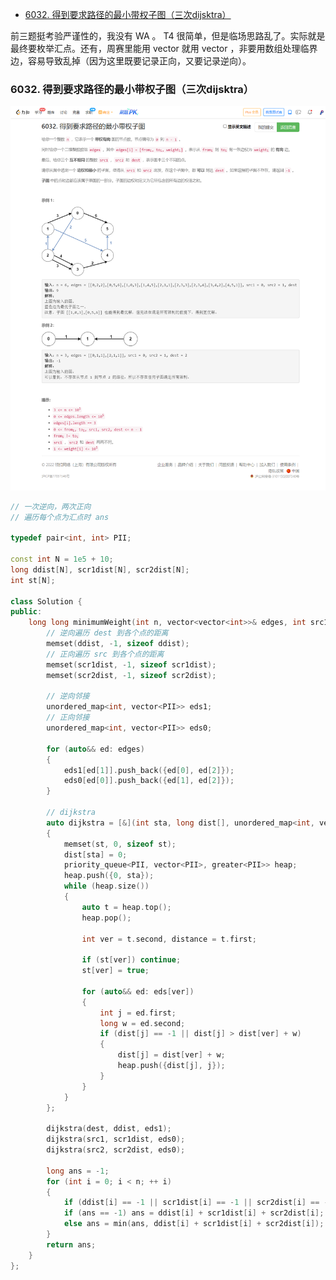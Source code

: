 
<!-- @import "[TOC]" {cmd="toc" depthFrom=1 depthTo=6 orderedList=false} -->

<!-- code_chunk_output -->

- [6032. 得到要求路径的最小带权子图（三次dijsktra）](#6032-得到要求路径的最小带权子图三次dijsktra)

<!-- /code_chunk_output -->


前三题挺考验严谨性的，我没有 WA 。 T4 很简单，但是临场思路乱了。实际就是最终要枚举汇点。还有，周赛里能用 vector 就用 vector ，非要用数组处理临界边，容易导致乱掉（因为这里既要记录正向，又要记录逆向）。

### 6032. 得到要求路径的最小带权子图（三次dijsktra）

![](./images/leetcode-cn.com_contest_weekly-contest-284_problems_minimum-weighted-subgraph-with-the-required-paths_.png)

```cpp
// 一次逆向，两次正向
// 遍历每个点为汇点时 ans

typedef pair<int, int> PII;

const int N = 1e5 + 10;
long ddist[N], scr1dist[N], scr2dist[N];
int st[N];

class Solution {
public:
    long long minimumWeight(int n, vector<vector<int>>& edges, int src1, int src2, int dest) {
        // 逆向遍历 dest 到各个点的距离
        memset(ddist, -1, sizeof ddist);
        // 正向遍历 src 到各个点的距离
        memset(scr1dist, -1, sizeof scr1dist);
        memset(scr2dist, -1, sizeof scr2dist);

        // 逆向邻接
        unordered_map<int, vector<PII>> eds1;
        // 正向邻接
        unordered_map<int, vector<PII>> eds0;

        for (auto&& ed: edges)
        {
            eds1[ed[1]].push_back({ed[0], ed[2]});
            eds0[ed[0]].push_back({ed[1], ed[2]});
        }

        // dijkstra
        auto dijkstra = [&](int sta, long dist[], unordered_map<int, vector<PII>> eds) -> void
        {
            memset(st, 0, sizeof st);
            dist[sta] = 0;
            priority_queue<PII, vector<PII>, greater<PII>> heap;
            heap.push({0, sta});
            while (heap.size())
            {
                auto t = heap.top();
                heap.pop();

                int ver = t.second, distance = t.first;

                if (st[ver]) continue;
                st[ver] = true;

                for (auto&& ed: eds[ver])
                {
                    int j = ed.first;
                    long w = ed.second;
                    if (dist[j] == -1 || dist[j] > dist[ver] + w)
                    {
                        dist[j] = dist[ver] + w;
                        heap.push({dist[j], j});
                    }
                }
            }
        };

        dijkstra(dest, ddist, eds1);
        dijkstra(src1, scr1dist, eds0);
        dijkstra(src2, scr2dist, eds0);

        long ans = -1;
        for (int i = 0; i < n; ++ i)
        {
            if (ddist[i] == -1 || scr1dist[i] == -1 || scr2dist[i] == -1) continue;
            if (ans == -1) ans = ddist[i] + scr1dist[i] + scr2dist[i];
            else ans = min(ans, ddist[i] + scr1dist[i] + scr2dist[i]);
        }
        return ans;
    }
};
```
